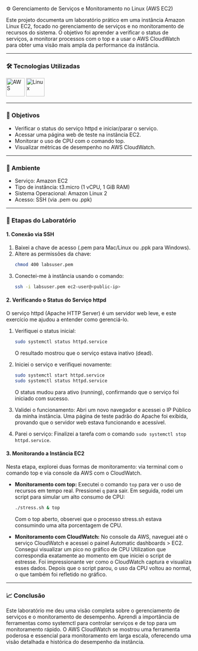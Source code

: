 ⚙️ Gerenciamento de Serviços e Monitoramento no Linux (AWS EC2)

Este projeto documenta um laboratório prático em uma instância Amazon Linux EC2, focado no gerenciamento de serviços e no monitoramento de recursos do sistema. O objetivo foi aprender a verificar o status de serviços, a monitorar processos com o top e a usar o AWS CloudWatch para obter uma visão mais ampla da performance da instância.

---

### 🛠️ Tecnologias Utilizadas

<div align="left"> <img src="https://cdn.jsdelivr.net/gh/devicons/devicon/icons/amazonwebservices/amazonwebservices-original-wordmark.svg" alt="AWS" width="50" height="50"/> <img src="https://cdn.jsdelivr.net/gh/devicons/devicon/icons/linux/linux-original.svg" alt="Linux" width="50" height="50"/>
</div>

---

### 🎯 Objetivos

* Verificar o status do serviço httpd e iniciar/parar o serviço.
* Acessar uma página web de teste na instância EC2.
* Monitorar o uso de CPU com o comando top.
* Visualizar métricas de desempenho no AWS CloudWatch.

---

### 🚀 Ambiente

* Serviço: Amazon EC2
* Tipo de instância: t3.micro (1 vCPU, 1 GiB RAM)
* Sistema Operacional: Amazon Linux 2
* Acesso: SSH (via .pem ou .ppk)

---

### 📌 Etapas do Laboratório

#### 1. Conexão via SSH

1.  Baixei a chave de acesso (.pem para Mac/Linux ou .ppk para Windows).
2.  Altere as permissões da chave:
    ```bash
    chmod 400 labsuser.pem
    ```
3.  Conectei-me à instância usando o comando:
    ```bash
    ssh -i labsuser.pem ec2-user@<public-ip>
    ```

#### 2. Verificando o Status do Serviço httpd

O serviço httpd (Apache HTTP Server) é um servidor web leve, e este exercício me ajudou a entender como gerenciá-lo.

1.  Verifiquei o status inicial:
    ```bash
    sudo systemctl status httpd.service
    ```
    O resultado mostrou que o serviço estava inativo (dead).

2.  Iniciei o serviço e verifiquei novamente:
    ```bash
    sudo systemctl start httpd.service
    sudo systemctl status httpd.service
    ```
    O status mudou para ativo (running), confirmando que o serviço foi iniciado com sucesso.

3.  Validei o funcionamento:
    Abri um novo navegador e acessei o IP Público da minha instância. Uma página de teste padrão do Apache foi exibida, provando que o servidor web estava funcionando e acessível.

4.  Parei o serviço:
    Finalizei a tarefa com o comando `sudo systemctl stop httpd.service`.

#### 3. Monitorando a Instância EC2

Nesta etapa, explorei duas formas de monitoramento: via terminal com o comando top e via console da AWS com o CloudWatch.

* **Monitoramento com top:**
    Executei o comando `top` para ver o uso de recursos em tempo real. Pressionei `q` para sair.
    Em seguida, rodei um script para simular um alto consumo de CPU:
    ```bash
    ./stress.sh & top
    ```
    Com o top aberto, observei que o processo stress.sh estava consumindo uma alta porcentagem de CPU.

* **Monitoramento com CloudWatch:**
    No console da AWS, naveguei até o serviço CloudWatch e acessei o painel Automatic dashboards > EC2.
    Consegui visualizar um pico no gráfico de CPU Utilization que correspondia exatamente ao momento em que iniciei o script de estresse. Foi impressionante ver como o CloudWatch captura e visualiza esses dados. Depois que o script parou, o uso da CPU voltou ao normal, o que também foi refletido no gráfico.

---

### 📈 Conclusão

Este laboratório me deu uma visão completa sobre o gerenciamento de serviços e o monitoramento de desempenho. Aprendi a importância de ferramentas como systemctl para controlar serviços e de top para um monitoramento rápido. O AWS CloudWatch se mostrou uma ferramenta poderosa e essencial para monitoramento em larga escala, oferecendo uma visão detalhada e histórica do desempenho da instância.
